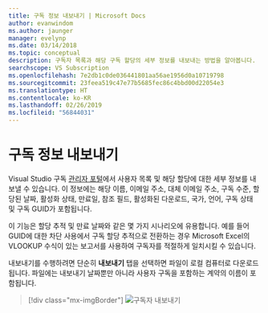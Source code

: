 ```yaml
---
title: 구독 정보 내보내기 | Microsoft Docs
author: evanwindom
ms.author: jaunger
manager: evelynp
ms.date: 03/14/2018
ms.topic: conceptual
description: 구독자 목록과 해당 구독 할당의 세부 정보를 내보내는 방법을 알아봅니다.
searchscope: VS Subscription
ms.openlocfilehash: 7e2db1c0de036441801aa56ae1956d0a10719798
ms.sourcegitcommit: 23feea519c47e77b5685fec86c4bbd00d22054e3
ms.translationtype: HT
ms.contentlocale: ko-KR
ms.lasthandoff: 02/26/2019
ms.locfileid: "56844031"
---
```

# <a name="exporting-subscription-information"></a>구독 정보 내보내기

Visual Studio 구독 [관리자 포털](https://manage.visualstudio.com)에서 사용자 목록 및 해당 할당에 대한 세부 정보를 내보낼 수 있습니다. 이 정보에는 해당 이름, 이메일 주소, 대체 이메일 주소, 구독 수준, 할당된 날짜, 활성화 상태, 만료일, 참조 필드, 활성화된 다운로드, 국가, 언어, 구독 상태 및 구독 GUID가 포함됩니다.

이 기능은 할당 추적 및 만료 날짜와 같은 몇 가지 시나리오에 유용합니다. 예를 들어 GUID에 대한 차단 사용에서 구독 할당 추적으로 전환하는 경우 Microsoft Excel의 VLOOKUP 수식이 있는 보고서를 사용하여 구독자를 적절하게 일치시킬 수 있습니다.

내보내기를 수행하려면 단순히 **내보내기** 탭을 선택하면 파일이 로컬 컴퓨터로 다운로드됩니다. 파일에는 내보내기 날짜뿐만 아니라 사용자 구독을 포함하는 계약의 이름이 포함됩니다.
> [!div class="mx-imgBorder"]
> ![구독자 내보내기](_img/exporting-subscriptions/exporting-subscriptions.png)
